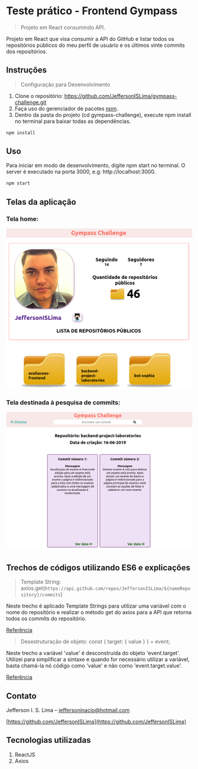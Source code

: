 # Teste prático - Frontend Gympass
> Projeto em React consumindo API.

Projeto em React que visa consumir a API do GitHub e listar todos os repositórios públicos do meu perfil de usuário e os últimos vinte commits dos repositórios.

## Instruções
> Configuração para Desenvolvimento

1. Clone o repositório: https://github.com/JeffersonISLima/gympass-challenge.git
2. Faça uso do gerenciador de pacotes [npm](https://www.npmjs.com/).
3. Dentro da pasta do projeto (cd gympass-challenge), execute npm install no terminal para baixar todas as dependências.  

```sh
npm install
```

## Uso 

Para iniciar em modo de desenvolvimento, digite npm start no terminal.
O server é executado na porta 3000, e.g: http://localhost:3000.
 ```sh
npm start
``` 
 
## Telas da aplicação

### Tela home:

![](/public/images/home.png) 



### Tela destinada à pesquisa de commits:

![](/public/images/commits.png) 


## Trechos de códigos utilizando ES6 e explicações

>Template String:
axios.get(`https://api.github.com/repos/JeffersonISLima/${nameRepository}/commits`)

Neste trecho é aplicado Template Strings para utilizar uma variável com o nome do repositório e realizar o método get do axios para a API que retorna todos os commits do repositório.

[Referência](https://developer.mozilla.org/pt-BR/docs/Web/JavaScript/Reference/template_strings)


>Desestruturação de objeto:
const { target: { value } } = event;

Neste trecho a variável 'value' é desconstruída do objeto 'event.target'. Utilizei para simplificar a sintaxe e quando for necessário utilizar a variável, basta chamá-la nó código como 'value' e não como 'event.target.value'. 

[Referência](https://blog.taller.net.br/desmistificando-o-destructuring-do-javascript-es6es7/)

## Contato

Jefferson I. S. Lima  – jeffersoninacio@hotmail.com

[https://github.com/JeffersonISLima](https://github.com/JeffersonISLima)


## Tecnologias utilizadas

1. ReactJS
2. Axios
